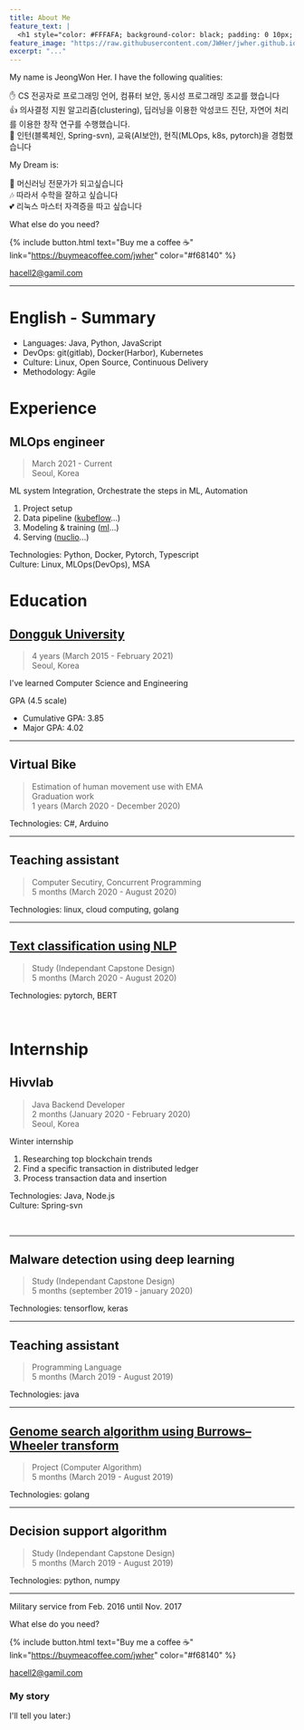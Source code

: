 ```yaml
---
title: About Me
feature_text: |
  <h1 style="color: #FFFAFA; background-color: black; padding: 0 10px; opacity: 80%;"> 허정원 <br/> 기술블로그 </h1>
feature_image: "https://raw.githubusercontent.com/JWHer/jwher.github.io/main/assets/img/weeping-cherry.jpg"
excerpt: "..."
---
```


My name is JeongWon Her. I have the following qualities:


:hand: CS 전공자로 프로그래밍 언어, 컴퓨터 보안, 동시성 프로그래밍 조교를 했습니다  
:thumbsup: 의사결정 지원 알고리즘(clustering), 딥러닝을 이용한 악성코드 진단, 자연어 처리를 이용한 창작 연구를 수행했습니다.  
:wave: 인턴(블록체인, Spring-svn), 교육(AI보안), 현직(MLOps, k8s, pytorch)을 경험했습니다  

My Dream is:

:seedling: 머신러닝 전문가가 되고싶습니다  
:notes: 따라서 수학을 잘하고 싶습니다  
:two_hearts: 리눅스 마스터 자격증을 따고 싶습니다  

What else do you need?

{% include button.html text="Buy me a coffee ☕️" link="https://buymeacoffee.com/jwher" color="#f68140" %}

hacell2@gamil.com

<hr style="80vw"/>

# English - Summary

* Languages: Java, Python, JavaScript
* DevOps: git(gitlab), Docker(Harbor), Kubernetes
* Culture: Linux, Open Source, Continuous Delivery
* Methodology: Agile

# Experience
## MLOps engineer  
>March 2021 - Current  
>Seoul, Korea
 
ML system Integration, Orchestrate the steps in ML, Automation
1. Project setup
2. Data pipeline ([kubeflow](https://jwher.github.io/categories#kubeflow)...)  
3. Modeling & training ([ml](https://jwher.github.io/categories#ml)...)  
4. Serving ([nuclio](https://jwher.github.io/categories#nuclio)...)  

Technologies: Python, Docker, Pytorch, Typescript  
Culture: Linux, MLOps(DevOps), MSA

# Education
## [Dongguk University](https://www.dongguk.edu/)  
>4 years (March 2015 - February 2021)  
>Seoul, Korea

I've learned Computer Science and Engineering  

GPA (4.5 scale)  
* Cumulative GPA: 3.85
* Major GPA: 4.02  

<hr style="80vw"/>

## Virtual Bike
>Estimation of human movement use with EMA  
>Graduation work  
>1 years (March 2020 - December 2020)  

Technologies: C#, Arduino  

<hr style="80vw"/>

## Teaching assistant  
>Computer Secutiry, Concurrent Programming  
>5 months (March 2020 - August 2020)  

Technologies: linux, cloud computing, golang  

<hr style="80vw"/>

## [Text classification using NLP](https://github.com/JWHer/BERT)  
>Study (Independant Capstone Design)  
>5 months (March 2020 - August 2020)  

Technologies: pytorch, BERT  

<br/>

# Internship
## Hivvlab
>Java Backend Developer  
>2 months (January 2020 - February 2020)  
>Seoul, Korea

Winter internship  
1. Researching top blockchain trends
2. Find a specific transaction in distributed ledger
3. Process transaction data and insertion

Technologies: Java, Node.js  
Culture: Spring-svn

<br/>

<hr style="80vw"/>

## Malware detection using deep learning  
>Study (Independant Capstone Design)  
>5 months (september 2019 - january 2020)  

Technologies: tensorflow, keras  

<hr style="80vw"/>

## Teaching assistant  
>Programming Language  
>5 months (March 2019 - August 2019)  

Technologies: java  

<hr style="80vw"/>

## [Genome search algorithm using Burrows–Wheeler transform](https://github.com/JWHer/Go)  
>Project (Computer Algorithm)  
>5 months (March 2019 - August 2019)  

Technologies: golang  

<hr style="80vw"/>

## Decision support algorithm  
>Study (Independant Capstone Design)  
>5 months (March 2019 - August 2019)  

Technologies: python, numpy  

<hr style="80vw"/>

Military service from Feb. 2016 until Nov. 2017

What else do you need?

{% include button.html text="Buy me a coffee ☕️" link="https://buymeacoffee.com/jwher" color="#f68140" %}

hacell2@gamil.com

### My story

I'll tell you later:)
